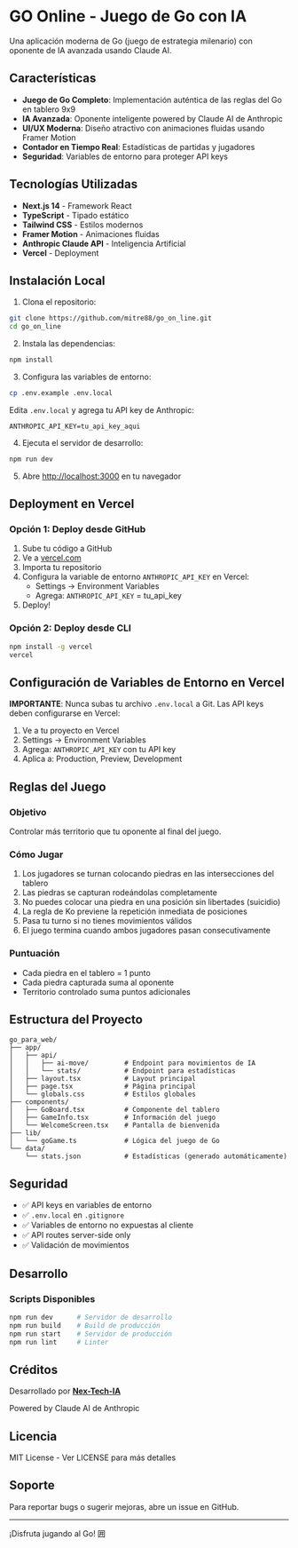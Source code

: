 # GO Online - Juego de Go con IA

Una aplicación moderna de Go (juego de estrategia milenario) con oponente de IA avanzada usando Claude AI.

## Características

- **Juego de Go Completo**: Implementación auténtica de las reglas del Go en tablero 9x9
- **IA Avanzada**: Oponente inteligente powered by Claude AI de Anthropic
- **UI/UX Moderna**: Diseño atractivo con animaciones fluidas usando Framer Motion
- **Contador en Tiempo Real**: Estadísticas de partidas y jugadores
- **Seguridad**: Variables de entorno para proteger API keys

## Tecnologías Utilizadas

- **Next.js 14** - Framework React
- **TypeScript** - Tipado estático
- **Tailwind CSS** - Estilos modernos
- **Framer Motion** - Animaciones fluidas
- **Anthropic Claude API** - Inteligencia Artificial
- **Vercel** - Deployment

## Instalación Local

1. Clona el repositorio:
```bash
git clone https://github.com/mitre88/go_on_line.git
cd go_on_line
```

2. Instala las dependencias:
```bash
npm install
```

3. Configura las variables de entorno:
```bash
cp .env.example .env.local
```

Edita `.env.local` y agrega tu API key de Anthropic:
```
ANTHROPIC_API_KEY=tu_api_key_aqui
```

4. Ejecuta el servidor de desarrollo:
```bash
npm run dev
```

5. Abre [http://localhost:3000](http://localhost:3000) en tu navegador

## Deployment en Vercel

### Opción 1: Deploy desde GitHub

1. Sube tu código a GitHub
2. Ve a [vercel.com](https://vercel.com)
3. Importa tu repositorio
4. Configura la variable de entorno `ANTHROPIC_API_KEY` en Vercel:
   - Settings → Environment Variables
   - Agrega: `ANTHROPIC_API_KEY` = tu_api_key
5. Deploy!

### Opción 2: Deploy desde CLI

```bash
npm install -g vercel
vercel
```

## Configuración de Variables de Entorno en Vercel

**IMPORTANTE**: Nunca subas tu archivo `.env.local` a Git. Las API keys deben configurarse en Vercel:

1. Ve a tu proyecto en Vercel
2. Settings → Environment Variables
3. Agrega: `ANTHROPIC_API_KEY` con tu API key
4. Aplica a: Production, Preview, Development

## Reglas del Juego

### Objetivo
Controlar más territorio que tu oponente al final del juego.

### Cómo Jugar
1. Los jugadores se turnan colocando piedras en las intersecciones del tablero
2. Las piedras se capturan rodeándolas completamente
3. No puedes colocar una piedra en una posición sin libertades (suicidio)
4. La regla de Ko previene la repetición inmediata de posiciones
5. Pasa tu turno si no tienes movimientos válidos
6. El juego termina cuando ambos jugadores pasan consecutivamente

### Puntuación
- Cada piedra en el tablero = 1 punto
- Cada piedra capturada suma al oponente
- Territorio controlado suma puntos adicionales

## Estructura del Proyecto

```
go_para_web/
├── app/
│   ├── api/
│   │   ├── ai-move/         # Endpoint para movimientos de IA
│   │   └── stats/           # Endpoint para estadísticas
│   ├── layout.tsx           # Layout principal
│   ├── page.tsx             # Página principal
│   └── globals.css          # Estilos globales
├── components/
│   ├── GoBoard.tsx          # Componente del tablero
│   ├── GameInfo.tsx         # Información del juego
│   └── WelcomeScreen.tsx    # Pantalla de bienvenida
├── lib/
│   └── goGame.ts            # Lógica del juego de Go
└── data/
    └── stats.json           # Estadísticas (generado automáticamente)
```

## Seguridad

- ✅ API keys en variables de entorno
- ✅ `.env.local` en `.gitignore`
- ✅ Variables de entorno no expuestas al cliente
- ✅ API routes server-side only
- ✅ Validación de movimientos

## Desarrollo

### Scripts Disponibles

```bash
npm run dev      # Servidor de desarrollo
npm run build    # Build de producción
npm run start    # Servidor de producción
npm run lint     # Linter
```

## Créditos

Desarrollado por **[Nex-Tech-IA](https://nex-tech-ia.replit.app/)**

Powered by Claude AI de Anthropic

## Licencia

MIT License - Ver LICENSE para más detalles

## Soporte

Para reportar bugs o sugerir mejoras, abre un issue en GitHub.

---

¡Disfruta jugando al Go! 囲
